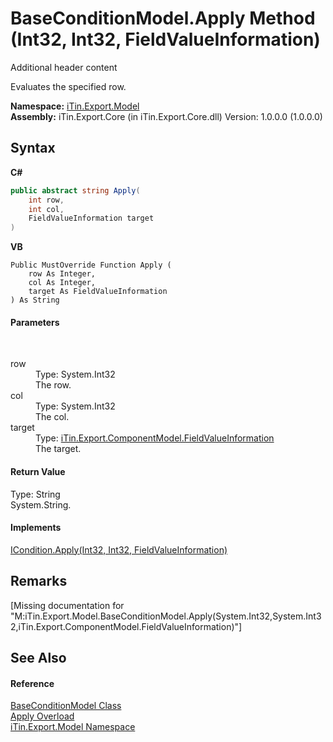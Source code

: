 # BaseConditionModel.Apply Method (Int32, Int32, FieldValueInformation)
Additional header content 

Evaluates the specified row.

**Namespace:**&nbsp;<a href="N_iTin_Export_Model">iTin.Export.Model</a><br />**Assembly:**&nbsp;iTin.Export.Core (in iTin.Export.Core.dll) Version: 1.0.0.0 (1.0.0.0)

## Syntax

**C#**<br />
``` C#
public abstract string Apply(
	int row,
	int col,
	FieldValueInformation target
)
```

**VB**<br />
``` VB
Public MustOverride Function Apply ( 
	row As Integer,
	col As Integer,
	target As FieldValueInformation
) As String
```


#### Parameters
&nbsp;<dl><dt>row</dt><dd>Type: System.Int32<br />The row.</dd><dt>col</dt><dd>Type: System.Int32<br />The col.</dd><dt>target</dt><dd>Type: <a href="T_iTin_Export_ComponentModel_FieldValueInformation">iTin.Export.ComponentModel.FieldValueInformation</a><br />The target.</dd></dl>

#### Return Value
Type: String<br />System.String.

#### Implements
<a href="M_iTin_Export_Model_ICondition_Apply_2">ICondition.Apply(Int32, Int32, FieldValueInformation)</a><br />

## Remarks
\[Missing <remarks> documentation for "M:iTin.Export.Model.BaseConditionModel.Apply(System.Int32,System.Int32,iTin.Export.ComponentModel.FieldValueInformation)"\]

## See Also


#### Reference
<a href="T_iTin_Export_Model_BaseConditionModel">BaseConditionModel Class</a><br /><a href="Overload_iTin_Export_Model_BaseConditionModel_Apply">Apply Overload</a><br /><a href="N_iTin_Export_Model">iTin.Export.Model Namespace</a><br />
